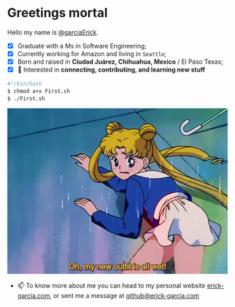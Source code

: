 # Greetings mortal

Hello my name is [@garciaErick](https://github.com/garciaErick).

* [x] Graduate with a Ms in Software Engineering;
* [x] Currently working for Amazon and living in `Seattle`;
* [x] Born and raised in **Ciudad Juárez, Chihuahua, Mexico** / El Paso Texas;
* [x] 👀 Interested in **connecting, contributing, and learning new stuff**
```bash
#!/bin/bash
$ chmod a+x First.sh
$ ./First.sh
```

![Alt txt](sailor_wet.png "hello")

- 📫 To know more about me you can head to my personal website [erick-garcia.com](https://erick-garcia.com/), or sent me a message at github@erick-garcia.com
